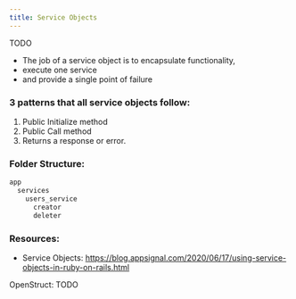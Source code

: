 ```yaml
---
title: Service Objects
---
```


TODO

- The job of a service object is to encapsulate functionality, 
- execute one service
- and provide a single point of failure


### 3 patterns that all service objects follow:
1. Public Initialize method
2. Public Call method
3. Returns a response or error.

### Folder Structure:

```rb
app
  services
    users_service
      creator
      deleter
```

### Resources:
- Service Objects: https://blog.appsignal.com/2020/06/17/using-service-objects-in-ruby-on-rails.html

OpenStruct: TODO